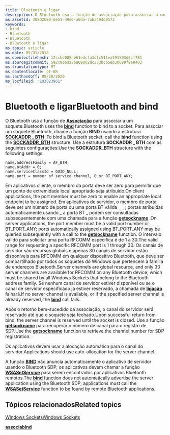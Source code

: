 ```yaml
---
title: Bluetooth e ligar
description: O Bluetooth usa a função de associação para associar a um soquete.
ms.assetid: 308d2680-de51-49e6-a0da-7aba494d9572
keywords:
- bind
- Bluetooth
- Bluetooth
- Bluetooth e ligar
ms.topic: article
ms.date: 05/31/2018
ms.openlocfilehash: 12ccbd088ab61edcfa3dfc511ea591593d0cf781
ms.sourcegitcommit: 592c9bbd22ba69802dc353bcb5eb30699f9e9403
ms.translationtype: MT
ms.contentlocale: pt-BR
ms.lasthandoff: 08/20/2020
ms.locfileid: "103823961"
---
```

# <a name="bluetooth-and-bind"></a><span data-ttu-id="ea639-107">Bluetooth e ligar</span><span class="sxs-lookup"><span data-stu-id="ea639-107">Bluetooth and bind</span></span>

<span data-ttu-id="ea639-108">O Bluetooth usa a função de [**Associação**](/windows/desktop/api/winsock/nf-winsock-bind) para associar a um soquete.</span><span class="sxs-lookup"><span data-stu-id="ea639-108">Bluetooth uses the [**bind**](/windows/desktop/api/winsock/nf-winsock-bind) function to bind to a socket.</span></span> <span data-ttu-id="ea639-109">Para associar um soquete Bluetooth, chame a função **BIND** usando a estrutura [**SOCKADDR \_ BTH**](/windows/desktop/api/Ws2bth/ns-ws2bth-sockaddr_bth) .</span><span class="sxs-lookup"><span data-stu-id="ea639-109">To bind a Bluetooth socket, call the **bind** function using the [**SOCKADDR\_BTH**](/windows/desktop/api/Ws2bth/ns-ws2bth-sockaddr_bth) structure.</span></span> <span data-ttu-id="ea639-110">Use a estrutura **SOCKADDR \_ BTH** com as seguintes configurações:</span><span class="sxs-lookup"><span data-stu-id="ea639-110">Use the **SOCKADDR\_BTH** structure with the following settings:</span></span>

``` syntax
name.addressFamily = AF_BTH;
name.btAddr = 0;
name.serviceClassId = GUID_NULL;
name.port = number of service channel, 0 or BT_PORT_ANY;
```

<span data-ttu-id="ea639-111">Em aplicativos cliente, o membro da porta deve ser zero para permitir que um ponto de extremidade local apropriado seja atribuído.</span><span class="sxs-lookup"><span data-stu-id="ea639-111">On client applications, the port member must be zero to enable an appropriate local endpoint to be assigned.</span></span> <span data-ttu-id="ea639-112">Em aplicativos de servidor, o membro de porta deve ser um número de porta ou uma porta BT válida \_ \_ ; portas atribuídas automaticamente usando \_ a porta BT \_ podem ser consultadas subsequentemente com uma chamada para a função [**getsockname**](bluetooth-and-getsockname.md) .</span><span class="sxs-lookup"><span data-stu-id="ea639-112">On server applications, the port member must be a valid port number or BT\_PORT\_ANY; ports automatically assigned using BT\_PORT\_ANY may be queried subsequently with a call to the [**getsockname**](bluetooth-and-getsockname.md) function.</span></span> <span data-ttu-id="ea639-113">O intervalo válido para solicitar uma porta RFCOMM específica é de 1 a 30.</span><span class="sxs-lookup"><span data-stu-id="ea639-113">The valid range for requesting a specific RFCOMM port is 1 through 30.</span></span> <span data-ttu-id="ea639-114">Os canais de servidor são recursos globais e apenas 30 canais de servidor estão disponíveis para RFCOMM em qualquer dispositivo Bluetooth, que deve ser compartilhado por todos os soquetes do Windows que pertencem à família de endereços Bluetooth.</span><span class="sxs-lookup"><span data-stu-id="ea639-114">Server channels are global resource, and only 30 server channels are available for RFCOMM on any Bluetooth device, which must be shared by all Windows Sockets that belong to the Bluetooth address family.</span></span> <span data-ttu-id="ea639-115">Se nenhum canal de servidor estiver disponível ou se o canal de servidor especificado já estiver reservado, a chamada de [**ligação**](/windows/desktop/api/winsock/nf-winsock-bind) falhará.</span><span class="sxs-lookup"><span data-stu-id="ea639-115">If no server channel is available, or if the specified server channel is already reserved, the [**bind**](/windows/desktop/api/winsock/nf-winsock-bind) call fails.</span></span>

<span data-ttu-id="ea639-116">Após o retorno bem-sucedido da associação, o canal do servidor será reservado até que o soquete seja fechado.</span><span class="sxs-lookup"><span data-stu-id="ea639-116">Upon successful return from bind, the server channel is reserved until the socket is closed.</span></span> <span data-ttu-id="ea639-117">Use a função [**getsockname**](bluetooth-and-getsockname.md) para recuperar o número de canal para o registro de SDP.</span><span class="sxs-lookup"><span data-stu-id="ea639-117">Use the [**getsockname**](bluetooth-and-getsockname.md) function to retrieve the channel number for SDP registration.</span></span>

<span data-ttu-id="ea639-118">Os aplicativos devem usar a alocação automática para o canal do servidor.</span><span class="sxs-lookup"><span data-stu-id="ea639-118">Applications should use auto-allocation for the server channel.</span></span>

<span data-ttu-id="ea639-119">A função [**BIND**](/windows/desktop/api/winsock/nf-winsock-bind) não anuncia automaticamente o aplicativo de servidor usando o Bluetooth SDP; os aplicativos devem chamar a função [**WSASetService**](/windows/desktop/api/winsock2/nf-winsock2-wsasetservicea) para serem encontrados por aplicativos Bluetooth remotos.</span><span class="sxs-lookup"><span data-stu-id="ea639-119">The [**bind**](/windows/desktop/api/winsock/nf-winsock-bind) function does not automatically advertise the server application using the Bluetooth SDP; applications must call the [**WSASetService**](/windows/desktop/api/winsock2/nf-winsock2-wsasetservicea) function to be found by remote Bluetooth applications.</span></span>

## <a name="related-topics"></a><span data-ttu-id="ea639-120">Tópicos relacionados</span><span class="sxs-lookup"><span data-stu-id="ea639-120">Related topics</span></span>

<dl> <dt>

[<span data-ttu-id="ea639-121">Windows Sockets</span><span class="sxs-lookup"><span data-stu-id="ea639-121">Windows Sockets</span></span>](/windows/desktop/WinSock/windows-sockets-start-page-2)
</dt> <dt>

[<span data-ttu-id="ea639-122">**associa**</span><span class="sxs-lookup"><span data-stu-id="ea639-122">**bind**</span></span>](/windows/desktop/api/winsock/nf-winsock-bind)
</dt> </dl>

 

 
